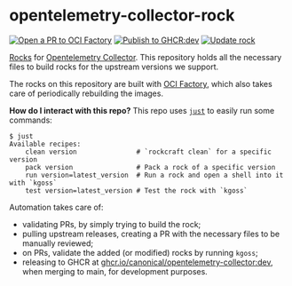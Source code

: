 # opentelemetry-collector-rock

[![Open a PR to OCI Factory](https://github.com/canonical/opentelemetry-collector-rock/actions/workflows/rock-release-oci-factory.yaml/badge.svg)](https://github.com/canonical/opentelemetry-collector-rock/actions/workflows/rock-release-oci-factory.yaml)
[![Publish to GHCR:dev](https://github.com/canonical/opentelemetry-collector-rock/actions/workflows/rock-release-dev.yaml/badge.svg)](https://github.com/canonical/opentelemetry-collector-rock/actions/workflows/rock-release-dev.yaml)
[![Update rock](https://github.com/canonical/opentelemetry-collector-rock/actions/workflows/rock-update.yaml/badge.svg)](https://github.com/canonical/opentelemetry-collector-rock/actions/workflows/rock-update.yaml)

[Rocks](https://canonical-rockcraft.readthedocs-hosted.com/en/latest/) for [Opentelemetry Collector](https://github.com/open-telemetry/opentelemetry-collector-releases).
This repository holds all the necessary files to build rocks for the upstream versions we support.

The rocks on this repository are built with [OCI Factory](https://github.com/canonical/oci-factory/), which also takes care of periodically rebuilding the images.

**How do I interact with this repo?** This repo uses [`just`](https://github.com/casey/just) to easily run some commands:
```
$ just
Available recipes:
    clean version               # `rockcraft clean` for a specific version
    pack version                # Pack a rock of a specific version
    run version=latest_version  # Run a rock and open a shell into it with `kgoss`
    test version=latest_version # Test the rock with `kgoss`
```

Automation takes care of:
* validating PRs, by simply trying to build the rock;
* pulling upstream releases, creating a PR with the necessary files to be manually reviewed;
* on PRs, validate the added (or modified) rocks by running `kgoss`;
* releasing to GHCR at [ghcr.io/canonical/opentelemetry-collector:dev](https://ghcr.io/canonical/opentelemetry-collector:dev), when merging to main, for development purposes.
